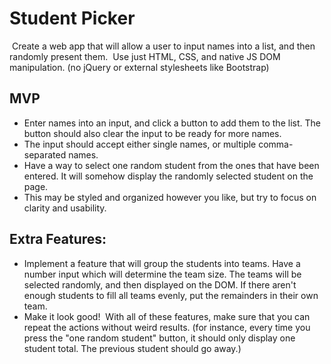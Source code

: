 # Student Picker
​
Create a web app that will allow a user to input names into a list, and then randomly present them.
​
Use just HTML, CSS, and native JS DOM manipulation.  (no jQuery or external stylesheets like Bootstrap)
​
## MVP
* Enter names into an input, and click a button to add them to the list.  The button should also clear the input to be ready for more names.
* The input should accept either single names, or multiple comma-separated names.
* Have a way to select one random student from the ones that have been entered.  It will somehow display the randomly selected student on the page.
* This may be styled and organized however you like, but try to focus on clarity and usability.
## Extra Features:
* Implement a feature that will group the students into teams.  Have a number input which will determine the team size.  The teams will be selected randomly, and then displayed on the DOM.  If there aren't enough students to fill all teams evenly, put the remainders in their own team.
* Make it look good!
​
With all of these features, make sure that you can repeat the actions without weird results. (for instance, every time you press the "one random student" button, it should only display one student total.  The previous student should go away.)

